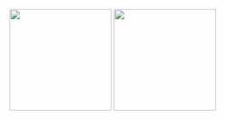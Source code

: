 <p>
<!-- GitHub Stats -->  
<img height="180em" src="https://github-readme-stats.vercel.app/api?username=JonarSonaer&theme=github_dark" />
<!-- Most Used Languages -->  
<img height="180em" src="https://github-readme-stats.vercel.app/api/top-langs/?username=JonarSonaer&layout=compact&layout=compact&theme=github_dark"/>  
</p>
